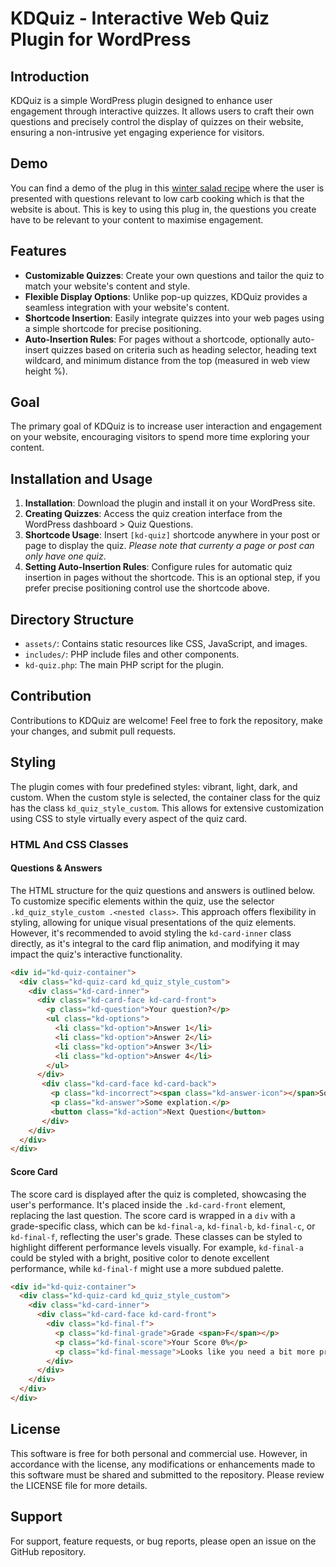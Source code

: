 # KDQuiz - Interactive Web Quiz Plugin for WordPress

## Introduction
KDQuiz is a simple WordPress plugin designed to enhance user engagement through interactive quizzes. It allows users to craft their own questions and precisely control the display of quizzes on their website, ensuring a non-intrusive yet engaging experience for visitors.

## Demo

You can find a demo of the plug in this [winter salad recipe](https://ketodiet.com/winter-salad-with-roast-pumpkin-feta-and-cranberries/#kd-quiz-container) where the user is presented with questions relevant to low carb cooking which is that the website is about. This is key to using this plug in, the questions you create have to be relevant to your content to maximise engagement.

## Features
- **Customizable Quizzes**: Create your own questions and tailor the quiz to match your website's content and style.
- **Flexible Display Options**: Unlike pop-up quizzes, KDQuiz provides a seamless integration with your website's content. 
- **Shortcode Insertion**: Easily integrate quizzes into your web pages using a simple shortcode for precise positioning.
- **Auto-Insertion Rules**: For pages without a shortcode, optionally auto-insert quizzes based on criteria such as heading selector, heading text wildcard, and minimum distance from the top (measured in web view height %).

## Goal
The primary goal of KDQuiz is to increase user interaction and engagement on your website, encouraging visitors to spend more time exploring your content.

## Installation and Usage
1. **Installation**: Download the plugin and install it on your WordPress site.
2. **Creating Quizzes**: Access the quiz creation interface from the WordPress dashboard > Quiz Questions.
3. **Shortcode Usage**: Insert `[kd-quiz]` shortcode anywhere in your post or page to display the quiz. *Please note that currenty a page or post can only have one quiz*.
4. **Setting Auto-Insertion Rules**: Configure rules for automatic quiz insertion in pages without the shortcode. This is an optional step, if you prefer precise positioning control use the shortcode above.

## Directory Structure
- `assets/`: Contains static resources like CSS, JavaScript, and images.
- `includes/`: PHP include files and other components.
- `kd-quiz.php`: The main PHP script for the plugin.

## Contribution
Contributions to KDQuiz are welcome! Feel free to fork the repository, make your changes, and submit pull requests.

## Styling
The plugin comes with four predefined styles: vibrant, light, dark, and custom. When the custom style is selected, the container class for the quiz has the class `kd_quiz_style_custom`. This allows for extensive customization using CSS to style virtually every aspect of the quiz card.


### HTML And CSS Classes 

#### Questions & Answers

The HTML structure for the quiz questions and answers is outlined below. To customize specific elements within the quiz, use the selector `.kd_quiz_style_custom .<nested class>`. This approach offers flexibility in styling, allowing for unique visual presentations of the quiz elements. However, it's recommended to avoid styling the `kd-card-inner` class directly, as it's integral to the card flip animation, and modifying it may impact the quiz's interactive functionality.

```html
<div id="kd-quiz-container">
  <div class="kd-quiz-card kd_quiz_style_custom">
    <div class="kd-card-inner">
      <div class="kd-card-face kd-card-front">
        <p class="kd-question">Your question?</p>
        <ul class="kd-options">
          <li class="kd-option">Answer 1</li>
          <li class="kd-option">Answer 2</li>
          <li class="kd-option">Answer 3</li>
          <li class="kd-option">Answer 4</li>
        </ul>
      </div>
	   <div class="kd-card-face kd-card-back">
	     <p class="kd-incorrect"><span class="kd-answer-icon"></span>Sorry, wrong answer.</p>
	     <p class="kd-answer">Some explation.</p>
	     <button class="kd-action">Next Question</button>
	   </div>
    </div>
  </div>
</div>
```
#### Score Card
The score card is displayed after the quiz is completed, showcasing the user's performance. It's placed inside the `.kd-card-front` element, replacing the last question. The score card is wrapped in a `div` with a grade-specific class, which can be `kd-final-a`, `kd-final-b`, `kd-final-c`, or `kd-final-f`, reflecting the user's grade. These classes can be styled to highlight different performance levels visually. For example, `kd-final-a` could be styled with a bright, positive color to denote excellent performance, while `kd-final-f` might use a more subdued palette.

```html
<div id="kd-quiz-container">
  <div class="kd-quiz-card kd_quiz_style_custom">
    <div class="kd-card-inner">
      <div class="kd-card-face kd-card-front">
        <div class="kd-final-f">
          <p class="kd-final-grade">Grade <span>F</span></p>
          <p class="kd-final-score">Your Score 0%</p>
          <p class="kd-final-message">Looks like you need a bit more practice. Don't give up!</p>
        </div>
      </div>
    </div>
  </div>
</div>
```

## License
This software is free for both personal and commercial use. However, in accordance with the license, any modifications or enhancements made to this software must be shared and submitted to the repository. Please review the LICENSE file for more details.

## Support
For support, feature requests, or bug reports, please open an issue on the GitHub repository.
